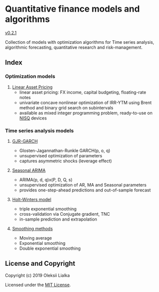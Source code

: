 # Quantitative finance models and algorithms

[v0.2.1](CHANGELOG.md)

Collection of models with optimization algorithms for Time series analysis, algorithmic forecasting, quantitative research and risk-management.

## Index
### Optimization models
1. [Linear Asset Pricing](resources/Linear-asset-pricing.ipynb)
    - linear asset pricing: FX income, capital budgeting, floating-rate notes
    - univariate concave nonlinear optimization of IRR-YTM using Brent method and binary grid search on subintervals
    - available as mixed integer programming problem, ready-to-use on [NISQ](https://arxiv.org/abs/1801.00862) devices


### Time series analysis models
1. [GJR-GARCH](resources/GJR-GARCH.ipynb)
    - Glosten-Jagannathan-Runkle GARCH(p, o, q)
    - unsupervised optimization of parameters
    - captures asymmetric shocks (leverage effect)


2. [Seasonal ARIMA](resources/Seasonal-ARIMA.ipynb)
    - ARIMA(p, d, q)x(P, D, Q, s)
    - unsupervised optimization of AR, MA and Seasonal parameters
    - provides one-step-ahead predictions and out-of-sample forecast


3. [Holt-Winters model](resources/Holt-Winters.ipynb)    
    - triple exponential smoothing
    - cross-validation via Conjugate gradient, TNC
    - in-sample prediction and extrapolation


4. [Smoothing methods](resources/Smoothing-Methods.ipynb)
    - Moving average
    - Exponential smoothing
    - Double exponential smoothing

## License and Copyright
Copyright (c) 2019 Oleksii Lialka

Licensed under the [MIT License](LICENSE.md).
